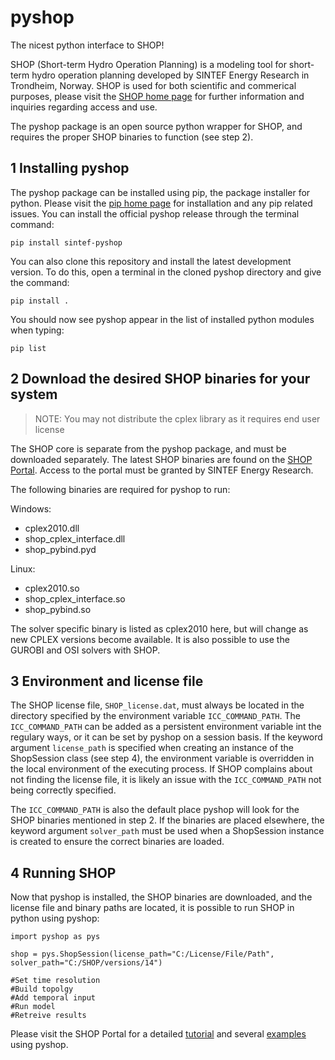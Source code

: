 # pyshop
The nicest python interface to SHOP!

SHOP (Short-term Hydro Operation Planning) is a modeling tool for short-term hydro operation planning developed by SINTEF Energy Research in Trondheim, Norway. SHOP is used for both scientific and commerical purposes, please visit the [SHOP home page](https://www.sintef.no/en/software/shop/) for further information and inquiries regarding access and use.

The pyshop package is an open source python wrapper for SHOP, and requires the proper SHOP binaries to function (see step 2).

## 1 Installing pyshop
The pyshop package can be installed using pip, the package installer for python. Please visit the [pip home page](https://pip.pypa.io/en/stable/) for installation and any pip related issues. You can install the official pyshop release through the terminal command:

`pip install sintef-pyshop`

You can also clone this repository and install the latest development version. To do this, open a terminal in the cloned pyshop directory and give the command:

`pip install .`

You should now see pyshop appear in the list of installed python modules when typing:

`pip list`

## 2 Download the desired SHOP binaries for your system 

> NOTE: You may not distribute the cplex library as it requires end user license

The SHOP core is separate from the pyshop package, and must be downloaded separately. The latest SHOP binaries are found on the [SHOP Portal](https://shop.sintef.energy/files/). Access to the portal must be granted by SINTEF Energy Research.

The following binaries are required for pyshop to run:

Windows:
- cplex2010.dll
- shop_cplex_interface.dll
- shop_pybind.pyd

Linux:
- cplex2010.so
- shop_cplex_interface.so
- shop_pybind.so

The solver specific binary is listed as cplex2010 here, but will change as new CPLEX versions become available. It is also possible to use the GUROBI and OSI solvers with SHOP.

## 3 Environment and license file

The SHOP license file, `SHOP_license.dat`, must always be located in the directory specified by the environment variable `ICC_COMMAND_PATH`. The `ICC_COMMAND_PATH` can be added as a persistent environment variable int the regulary ways, or it can be set by pyshop on a session basis. If the keyword argument `license_path` is specified when creating an instance of the ShopSession class (see step 4), the environment variable is overridden in the local environment of the executing process. If SHOP complains about not finding the license file, it is likely an issue with the `ICC_COMMAND_PATH` not being correctly specified.

The `ICC_COMMAND_PATH` is also the default place pyshop will look for the SHOP binaries mentioned in step 2. If the binaries are placed elsewhere, the keyword argument `solver_path` must be used when a ShopSession instance is created to ensure the correct binaries are loaded.

## 4 Running SHOP

Now that pyshop is installed, the SHOP binaries are downloaded, and the license file and binary paths are located, it is possible to run SHOP in python using pyshop:

    import pyshop as pys
    
    shop = pys.ShopSession(license_path="C:/License/File/Path", solver_path="C:/SHOP/versions/14")
    
    #Set time resolution
    #Build topolgy
    #Add temporal input
    #Run model
    #Retreive results

Please visit the SHOP Portal for a detailed [tutorial](https://shop.sintef.energy/documentation/tutorials/pyshop/) and several [examples](https://shop.sintef.energy/documentation/examples/) using pyshop.

